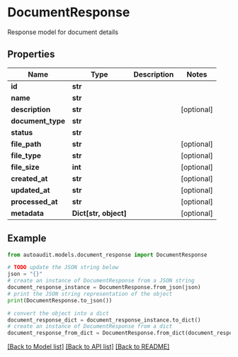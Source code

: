 # DocumentResponse

Response model for document details

## Properties

Name | Type | Description | Notes
------------ | ------------- | ------------- | -------------
**id** | **str** |  | 
**name** | **str** |  | 
**description** | **str** |  | [optional] 
**document_type** | **str** |  | 
**status** | **str** |  | 
**file_path** | **str** |  | [optional] 
**file_type** | **str** |  | [optional] 
**file_size** | **int** |  | [optional] 
**created_at** | **str** |  | [optional] 
**updated_at** | **str** |  | [optional] 
**processed_at** | **str** |  | [optional] 
**metadata** | **Dict[str, object]** |  | [optional] 

## Example

```python
from autoaudit.models.document_response import DocumentResponse

# TODO update the JSON string below
json = "{}"
# create an instance of DocumentResponse from a JSON string
document_response_instance = DocumentResponse.from_json(json)
# print the JSON string representation of the object
print(DocumentResponse.to_json())

# convert the object into a dict
document_response_dict = document_response_instance.to_dict()
# create an instance of DocumentResponse from a dict
document_response_from_dict = DocumentResponse.from_dict(document_response_dict)
```
[[Back to Model list]](../README.md#documentation-for-models) [[Back to API list]](../README.md#documentation-for-api-endpoints) [[Back to README]](../README.md)


